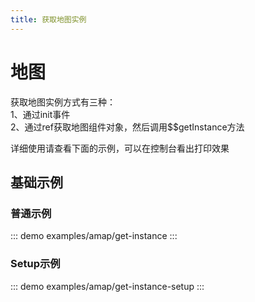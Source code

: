 ```yaml
---
title: 获取地图实例
---
```

# 地图

获取地图实例方式有三种：<br/>
1、通过init事件<br/>
2、通过ref获取地图组件对象，然后调用$$getInstance方法<br/>

详细使用请查看下面的示例，可以在控制台看出打印效果

## 基础示例

### 普通示例
::: demo
examples/amap/get-instance
:::

### Setup示例
::: demo
examples/amap/get-instance-setup
:::
